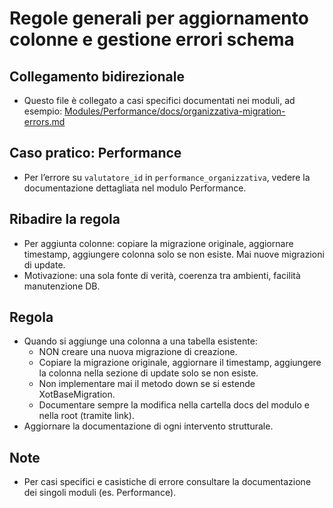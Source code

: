 # Regole generali per aggiornamento colonne e gestione errori schema

## Collegamento bidirezionale
- Questo file è collegato a casi specifici documentati nei moduli, ad esempio:
  [Modules/Performance/docs/organizzativa-migration-errors.md](../../Performance/docs/organizzativa-migration-errors.md)

## Caso pratico: Performance
- Per l’errore su `valutatore_id` in `performance_organizzativa`, vedere la documentazione dettagliata nel modulo Performance.

## Ribadire la regola
- Per aggiunta colonne: copiare la migrazione originale, aggiornare timestamp, aggiungere colonna solo se non esiste. Mai nuove migrazioni di update.
- Motivazione: una sola fonte di verità, coerenza tra ambienti, facilità manutenzione DB.

## Regola
- Quando si aggiunge una colonna a una tabella esistente:
  - NON creare una nuova migrazione di creazione.
  - Copiare la migrazione originale, aggiornare il timestamp, aggiungere la colonna nella sezione di update solo se non esiste.
  - Non implementare mai il metodo down se si estende XotBaseMigration.
  - Documentare sempre la modifica nella cartella docs del modulo e nella root (tramite link).
- Aggiornare la documentazione di ogni intervento strutturale.

## Note
- Per casi specifici e casistiche di errore consultare la documentazione dei singoli moduli (es. Performance).

